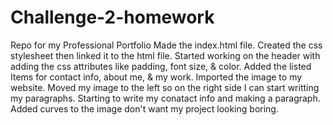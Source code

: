 # Challenge-2-homework
Repo for my Professional Portfolio
Made the index.html file.
Created the css stylesheet then linked it to the html file.
Started working on the header with adding the css attributes like padding, font size, & color.
Added the listed Items for contact info, about me, & my work.
Imported the image to my website.
Moved my image to the left so on the right side I can start writting my paragraphs.
Starting to write my conatact info and making a paragraph.
Added curves to the image don't want my project looking boring.
